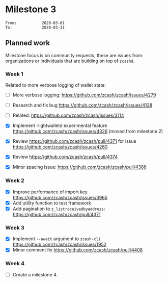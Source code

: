 # Milestone 3

```
From:           2020-03-01
To:             2020-03-31
```

## Planned work

Milestone focus is on community requests, these are issues from organizations or individuals that are building on top of `zcashd`. 

### Week 1

Related to more verbose logging of wallet state:

- [ ] More verbose logging: https://github.com/zcash/zcash/issues/4279

- [ ] Research and fix bug https://github.com/zcash/zcash/issues/4138

- [ ] Related: https://github.com/zcash/zcash/issues/3114

- [x] Implement -lightwalletd experimental feature https://github.com/zcash/zcash/issues/4326 (moved from milestone 2) 

- [x] Review https://github.com/zcash/zcash/pull/4371 for issue https://github.com/zcash/zcash/issues/4260

- [x] Review https://github.com/zcash/zcash/pull/4374

- [x] Minor spacing issue: https://github.com/zcash/zcash/pull/4388

### Week 2

- [x] Improve performance of import key https://github.com/zcash/zcash/issues/3965
- [x] Add utility function to test framework
- [x] Add pagination to `z_listreceivedbyaddress`: https://github.com/zcash/zcash/pull/4371 

### Week 3

- [x] Implement `--await` argument to `zcash-cli` https://github.com/zcash/zcash/issues/1952
- [x] Minor comment fix https://github.com/zcash/zcash/pull/4408

### Week 4

- [ ] Create a milestone 4.
